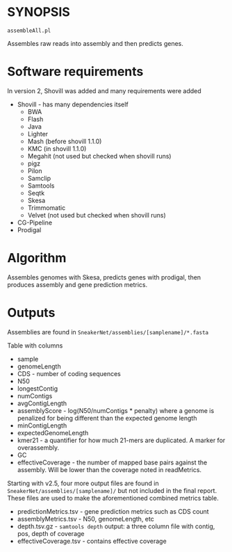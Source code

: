 # SYNOPSIS

`assembleAll.pl`

Assembles raw reads into assembly and then
predicts genes.

# Software requirements

In version 2, Shovill was added and many requirements were added

* Shovill - has many dependencies itself
  * BWA
  * Flash
  * Java
  * Lighter
  * Mash (before shovill 1.1.0)
  * KMC (in shovill 1.1.0)
  * Megahit (not used but checked when shovill runs)
  * pigz
  * Pilon
  * Samclip
  * Samtools
  * Seqtk
  * Skesa
  * Trimmomatic
  * Velvet  (not used but checked when shovill runs)
* CG-Pipeline
* Prodigal

# Algorithm

Assembles genomes with Skesa, predicts genes with prodigal,
then produces assembly and gene prediction metrics.

# Outputs

Assemblies are found in `SneakerNet/assemblies/[samplename]/*.fasta`

Table with columns

* sample
* genomeLength
* CDS - number of coding sequences
* N50
* longestContig
* numContigs
* avgContigLength
* assemblyScore - log(N50/numContigs * penalty) where a genome is penalized for being different than the expected genome length
* minContigLength
* expectedGenomeLength
* kmer21 - a quantifier for how much 21-mers are duplicated. A marker for overassembly.
* GC
* effectiveCoverage - the number of mapped base pairs against the assembly. Will be lower than the coverage noted in readMetrics.

Starting with v2.5, four more output files are found in
`SneakerNet/assemblies/[samplename]/` but not included in the final report.
These files are used to make the aforementioned combined metrics table.

* predictionMetrics.tsv - gene prediction metrics such as CDS count
* assemblyMetrics.tsv - N50, genomeLength, etc
* depth.tsv.gz - `samtools depth` output: a three column file with contig, pos, depth of coverage
* effectiveCoverage.tsv - contains effective coverage

